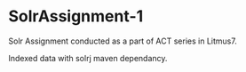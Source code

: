 # SolrAssignment-1
Solr Assignment conducted  as a part of ACT series in Litmus7.

Indexed data with solrj maven dependancy.
